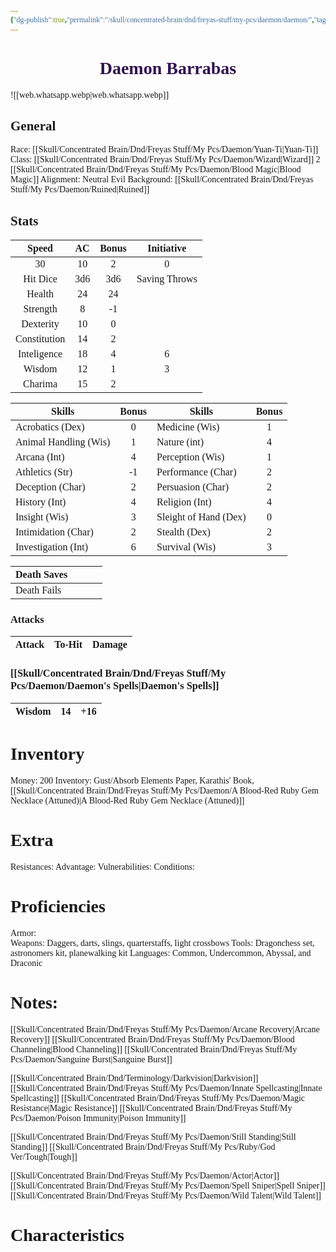 ```yaml
---
{"dg-publish":true,"permalink":"/skull/concentrated-brain/dnd/freyas-stuff/my-pcs/daemon/daemon/","tags":["Tagless"],"noteIcon":""}
---
```


<style id="Force_Custom_Fonts" type="text/css">@font-face{font-style:normal;font-family:"Merriweather";src:local("Merriweather")}@font-face{font-style:bolder;font-family:"Merriweather";src:local("Merriweather")}@font-face{font-style:normal;font-family:"Merriweather";src:local("Merriweather");unicode-range:U+0-FF,U+2E80-9FFF,U+F900-FAFF,U+FE30-FE4F,U+20000-2FA1F}@font-face{font-style:bolder;font-family:"Merriweather";src:local("Merriweather");unicode-range:U+0-FF,U+2E80-9FFF,U+F900-FAFF,U+FE30-FE4F,U+20000-2FA1F}@font-face{font-style:normal;font-family:"Merriweather";src:local("Merriweather");unicode-range:U+0-FF}@font-face{font-style:bolder;font-family:"Merriweather";src:local("Merriweather");unicode-range:U+0-FF}:not(pre):not(code):not(textarea):not(tt):not(kbd):not(samp):not(var){font-family:"Merriweather"!important}pre,code,textarea,tt,kbd,samp,var{font-family:monospace!important}pre *,code *,textarea *,tt *,kbd *,samp *,var *{font-family:monospace!important}</style>


# <center><span style="color:#32114e">Daemon Barrabas</span></center>



![[web.whatsapp.webp\|web.whatsapp.webp]]
## General
 Race:  [[Skull/Concentrated Brain/Dnd/Freyas Stuff/My Pcs/Daemon/Yuan-Ti\|Yuan-Ti]]
 Class: [[Skull/Concentrated Brain/Dnd/Freyas Stuff/My Pcs/Daemon/Wizard\|Wizard]] 2 [[Skull/Concentrated Brain/Dnd/Freyas Stuff/My Pcs/Daemon/Blood Magic\|Blood Magic]]
 Alignment: Neutral Evil
 Background: [[Skull/Concentrated Brain/Dnd/Freyas Stuff/My Pcs/Daemon/Ruined\|Ruined]]


## Stats

|    Speed     | AC  | Bonus |  Initiative   |
| :----------: | :-: | :---: | :-----------: |
|      30      | 10  |   2   |       0       |
|   Hit Dice   | 3d6 |  3d6  | Saving Throws |
|    Health    | 24  |  24   |               |
|   Strength   |  8  |  -1   |               |
|  Dexterity   | 10  |   0   |               |
| Constitution | 14  |   2   |               |
| Inteligence  | 18  |   4   |       6       |
|    Wisdom    | 12  |   1   |       3       |
|   Charima    | 15  |   2   |               |

| Skills                | Bonus | Skills                | Bonus |
| --------------------- | :---: | --------------------- | :---: |
| Acrobatics (Dex)      |   0   | Medicine (Wis)        |   1   |
| Animal Handling (Wis) |   1   | Nature (int)          |   4   |
| Arcana (Int)          |   4   | Perception (Wis)      |   1   |
| Athletics (Str)       |  -1   | Performance (Char)    |   2   |
| Deception (Char)      |   2   | Persuasion (Char)     |   2   |
| History (Int)         |   4   | Religion (Int)        |   4   |
| Insight (Wis)         |   3   | Sleight of Hand (Dex) |   0   |
| Intimidation (Char)   |   2   | Stealth (Dex)         |   2   |
| Investigation (Int)   |   6   | Survival (Wis)        |   3   |

| Death Saves  |     |     |     |
| ------------ | --- | --- | --- |
| Death Fails |     |     |     |
### Attacks

| Attack | To-Hit | Damage |
| ------ | ------ | ------ |

### [[Skull/Concentrated Brain/Dnd/Freyas Stuff/My Pcs/Daemon/Daemon's Spells\|Daemon's Spells]]

| Wisdom | 14  | +16 |
| ------ | --- | --- |

# Inventory

Money: 200
Inventory: Gust/Absorb Elements Paper, Karathis' Book, [[Skull/Concentrated Brain/Dnd/Freyas Stuff/My Pcs/Daemon/A Blood-Red Ruby Gem Necklace (Attuned)\|A Blood-Red Ruby Gem Necklace (Attuned)]]

# Extra
Resistances: 
Advantage: 
Vulnerabilities: 
Conditions: 
  

# Proficiencies
		
Armor:  
Weapons: Daggers, darts, slings, quarterstaffs, light crossbows
Tools: Dragonchess set, astronomers kit, planewalking kit
Languages: Common, Undercommon, Abyssal, and Draconic

# Notes: 
[[Skull/Concentrated Brain/Dnd/Freyas Stuff/My Pcs/Daemon/Arcane Recovery\|Arcane Recovery]]
[[Skull/Concentrated Brain/Dnd/Freyas Stuff/My Pcs/Daemon/Blood Channeling\|Blood Channeling]]
[[Skull/Concentrated Brain/Dnd/Freyas Stuff/My Pcs/Daemon/Sanguine Burst\|Sanguine Burst]]

[[Skull/Concentrated Brain/Dnd/Terminology/Darkvision\|Darkvision]]
[[Skull/Concentrated Brain/Dnd/Freyas Stuff/My Pcs/Daemon/Innate Spellcasting\|Innate Spellcasting]]
[[Skull/Concentrated Brain/Dnd/Freyas Stuff/My Pcs/Daemon/Magic Resistance\|Magic Resistance]]
[[Skull/Concentrated Brain/Dnd/Freyas Stuff/My Pcs/Daemon/Poison Immunity\|Poison Immunity]]

[[Skull/Concentrated Brain/Dnd/Freyas Stuff/My Pcs/Daemon/Still Standing\|Still Standing]] 
	[[Skull/Concentrated Brain/Dnd/Freyas Stuff/My Pcs/Ruby/God Ver/Tough\|Tough]]

[[Skull/Concentrated Brain/Dnd/Freyas Stuff/My Pcs/Daemon/Actor\|Actor]]
[[Skull/Concentrated Brain/Dnd/Freyas Stuff/My Pcs/Daemon/Spell Sniper\|Spell Sniper]]
[[Skull/Concentrated Brain/Dnd/Freyas Stuff/My Pcs/Daemon/Wild Talent\|Wild Talent]]


# Characteristics 

